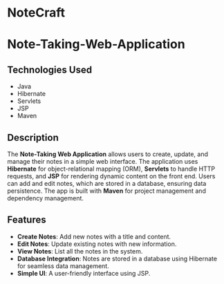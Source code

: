 # NoteCraft
# Note-Taking-Web-Application

## Technologies Used
- Java
- Hibernate
- Servlets
- JSP
- Maven

## Description
The **Note-Taking Web Application** allows users to create, update, and manage their notes in a simple web interface. The application uses **Hibernate** for object-relational mapping (ORM), **Servlets** to handle HTTP requests, and **JSP** for rendering dynamic content on the front end. Users can add and edit notes, which are stored in a database, ensuring data persistence. The app is built with **Maven** for project management and dependency management.

## Features
- **Create Notes**: Add new notes with a title and content.
- **Edit Notes**: Update existing notes with new information.
- **View Notes**: List all the notes in the system.
- **Database Integration**: Notes are stored in a database using Hibernate for seamless data management.
- **Simple UI**: A user-friendly interface using JSP.

